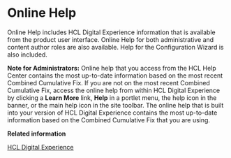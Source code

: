 # Online Help 

Online Help includes HCL Digital Experience information that is available from the product user interface. Online Help for both administrative and content author roles are also available. Help for the Configuration Wizard is also included.

**Note for Administrators:** Online help that you access from the HCL Help Center contains the most up-to-date information based on the most recent Combined Cumulative Fix. If you are not on the most recent Combined Cumulative Fix, access the online help from within HCL Digital Experience by clicking a **Learn More** link, **Help** in a portlet menu, the help icon in the banner, or the main help icon in the site toolbar. The online help that is built into your version of HCL Digital Experience contains the most up-to-date information based on the Combined Cumulative Fix that you are using.

**Related information**  


[HCL Digital Experience](../welcome/help_welcome.md)


